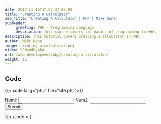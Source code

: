 ```yaml
---
date: 2017-11-15T17:52:37-05:00
title: "Creating A Calculator"
seo_title: "Creating A Calculator | PHP | Mike Dane"
subheader:
     greeting: PHP - Programming Language
     description: This course covers the basics of programming in PHP. Work your way through the videos/articles and I'll teach you everything you need to know to start your programming journey!
description: This tutorial covers creating a calculator in PHP.
author: Mike Dane
image: creating-a-calculator.png
video: 9POvWdCypkA
url: /web-development/php/creating-a-calculator/
weight: 11
---
```


## Code

{{< code lang="php" file="site.php">}}
<form action="site.php" method="GET">
     Num1: <input type="number" name="num1">
     Num2: <input type="number" name="num2">
     <input type="submit">
</form>

<?php
     $num1 = $_GET["num1"];
     $num2 = $_GET["num2"];
     echo $num1 + $num2;
?>
{{< /code >}}